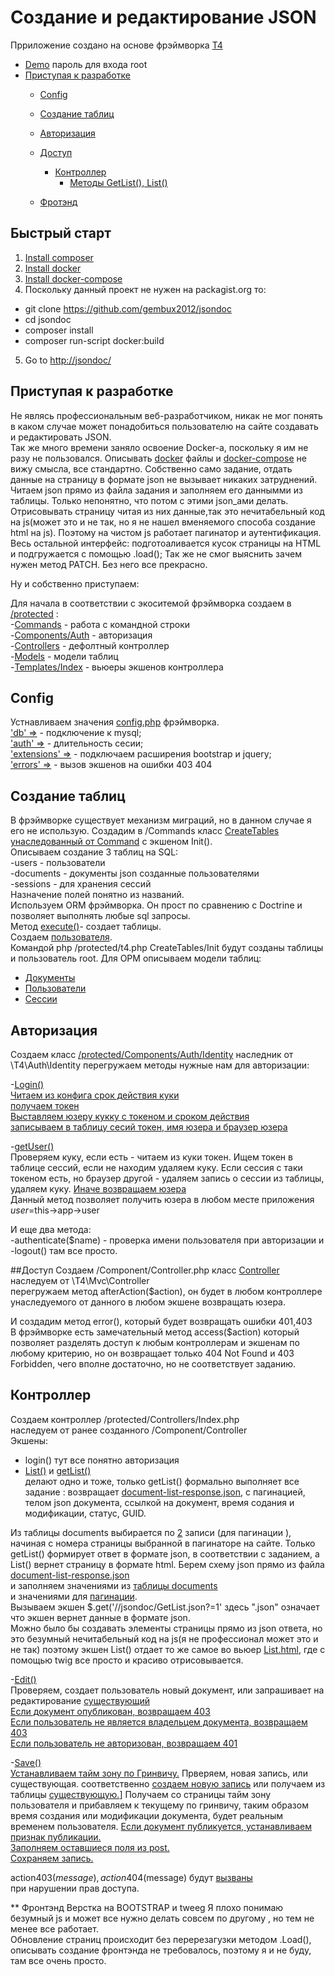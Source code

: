 # Создание и редактирование JSON

<!-- BADGES/ -->
Прриложение создано на основе фрэймворка 
[T4](https://github.com/pr-of-it/t4-app-mini) 

- [Demo](http://194437.simplecloud.ru./) пароль для входа root
- [Приступая к разработке](#Приступая-к-разработке)
  - [Config](#Config)
  - [Создание таблиц](#Создание-таблиц)
  - [Авторизация](#Авторизация)
  - [Доступ](#Доступ)
    - [Контроллер](#Контроллер)
      - [Методы GetList(), List()](#методы-GetList(),-List())
  
  - [Фротэнд](#Фронтэнд)     
      

## Быстрый старт
1. [Install composer](https://getcomposer.org)
2. [Install docker](https://docs.docker.com/install/)
3. [Install docker-compose](https://docs.docker.com/compose/install/)
4. Поскольку данный проект не нужен на packagist.org то:
  - git clone https://github.com/gembux2012/jsondoc
  - cd jsondoc
  - composer install  
  - composer run-script docker:build
   
5. Go to [http://jsondoc/](http://jsondoc/)

## Приступая к разработке
 Не являсь профессиональным веб-разработчиком, никак не мог понять в каком случае
 может понадобиться пользователю на сайте создавать и редактировать
 JSON.  
 Так же много времени заняло освоение Docker-a, поскольку 
 я им не разу не пользовался.
 Описывать  [docker](https://github.com/gembux2012/jsondoc/tree/master/docker) файлы
 и  [docker-compose](https://github.com/gembux2012/jsondoc/blob/master/docker-compose.yml)
 не вижу смысла, все стандартно. 
   Собственно само задание, отдать  данные на страницу в формате json
   не вызывает никаких затруднений. Читаем json прямо из файла задания и
   заполняем его даннымми из таблицы. Только непонятно, что потом с этими 
   json_ами делать. Отрисовывать страницу читая из них данные,так это 
   нечитабельный код на js(может это и не так, но я не нашел вменяемого способа
   создание html на js).
   Поэтому на чистом js работает пагинатор и  аутентификация.  
   Весь остальной интерфейс: подготоаливается кусок страницы на HTML 
   и подгружается  с помощью .load();
Так же не смог выяснить зачем нужен метод PATCH.
Без него все прекрасно.

   
    
Ну и собственно приступаем: 
 
 Для начала в соответствии с экоситемой фрэймворка создаем в 
 [/protected](https://github.com/gembux2012/jsondoc/tree/master/protected) :  
  -[Commands](https://github.com/gembux2012/jsondoc/tree/master/protected/Commands) - работа с командной строки  
  -[Components/Auth](https://github.com/gembux2012/jsondoc/tree/master/protected/Components) - авторизация  
  -[Controllers](https://github.com/gembux2012/jsondoc/tree/master/protected/Controllers) - дефолтный контроллер  
  -[Models](https://github.com/gembux2012/jsondoc/tree/master/protected/Models) - модели таблиц  
  -[Templates/Index](https://github.com/gembux2012/jsondoc/tree/master/protected/Templates/Index) - вьюеры экшенов контроллера  
 
## Config
Устнавливаем значения [config.php](https://github.com/gembux2012/jsondoc/blob/master/protected/config.php) фрэймворка.  
[ 'db' =>](https://github.com/gembux2012/jsondoc/blob/master/protected/config.php) - подключение
к mysql;  
['auth' =>](https://github.com/gembux2012/jsondoc/blob/master/protected/config.php) - длительность сесии;   
 ['extensions' =>](https://github.com/gembux2012/jsondoc/blob/master/protected/config.php) - подключаем расширения 
 bootstrap и jquery;  
['errors' =>](https://github.com/gembux2012/jsondoc/blob/master/protected/config.php) - вызов экшенов на ошибки 403 404 



## Создание таблиц
 
 В фрэймворке существует механизм миграций, но в данном случае я его не использую.
 Создадим в /Commands класс [CreateTables унаследованный от Command](https://github.com/gembux2012/jsondoc/blob/master/protected/Commands/CreateTables.php#L10)
 c экшеном Init().  
 Описываем создание 3 таблиц на SQL:  
  -users - пользователи  
  -documents - документы json созданные пользователями  
  -sessions - для хранения сессий  
  Назначение полей понятно из названий.    
  Используем ORM фрэймворка. Он прост по сравнению с Doctrine 
  и позволяет выполнять любые sql запросы.  
  Метод [execute()](https://github.com/gembux2012/jsondoc/blob/master/protected/Commands/CreateTables.php#L37)- создает таблицы.  
  Создаем [пользователя](https://github.com/gembux2012/jsondoc/blob/master/protected/Commands/CreateTables.php#L41).  
  Командой php /protected/t4.php CreateTables/Init будут созданы таблицы и пользователь
  root.
  Для ОРМ описываем модели таблиц:
  - [Документы](https://github.com/gembux2012/jsondoc/blob/master/protected/Models/Document.php)
  - [Пользователи](https://github.com/gembux2012/jsondoc/blob/master/protected/Models/User.php)
  - [Сессии](https://github.com/gembux2012/jsondoc/blob/master/protected/Models/UserSession.php)
  
## Авторизация

Создаем класс [/protected/Components/Auth/Identity](https://github.com/gembux2012/jsondoc/blob/master/protected/Components/Auth/Identity.php#L12) наследник
от \T4\Auth\Identity
перегружаем методы нужные нам для авторизации:
  
 -[Login()](https://github.com/gembux2012/jsondoc/blob/master/protected/Components/Auth/Identity.php#L60)    
[Читаем из конфига срок действия куки](https://github.com/gembux2012/jsondoc/blob/master/protected/Components/Auth/Identity.php#L82)  
[получаем токен](https://github.com/gembux2012/jsondoc/blob/master/protected/Components/Auth/Identity.php#L83)  
[Выставляем юзеру кукку с токеном и сроком действия](https://github.com/gembux2012/jsondoc/blob/master/protected/Components/Auth/Identity.php#L82)  
[записываем в таблицу сесий токен, имя юзера и браузер юзера](https://github.com/gembux2012/jsondoc/blob/master/protected/Components/Auth/Identity.php#L70)  

-[getUser()]()  
Проверяем куку, если есть - читаем из куки токен. Ищем токен в таблице сессий, если
не находим удаляем куку. Если сессия с таки токеном есть, но браузер другой - 
удаляем запись о сессии из таблицы, удаляем куку.
[Иначе возвращаем юзера](https://github.com/gembux2012/jsondoc/blob/master/protected/Components/Auth/Identity.php#L56)  
Данный метод позволяет получить юзера в любом месте приложения $user=$this->app->user
  
И еще два метода:  
  -authenticate($name) - проверка имени пользователя при авторизации  и
  -logout() там все просто.
  
##Доступ
Создаем /Component/Controller.php класс [Controller](https://github.com/gembux2012/jsondoc/blob/master/protected/Components/Controller.php#L8)
наследуем от \T4\Mvc\Controller  
перегружаем метод afterAction($action), он будет в любом контроллере 
унаследуемого от данного в любом экшене возвращать юзера.  

И создадим метод error(), который будет возвращать ошибки 401,403  
В фрэймворке есть замечательный метод access($action)
который позволяет разделять доступ к любым контроллерам и экшенам по любому критерию,
но он возвращает только 404 Not Found и 403 Forbidden, чего
вполне достаточно, но не соответствует заданию.

## Контроллер

Создаем контроллер /protected/Controllers/Index.php  
наследуем от ранее созданного /Component/Controller  
Экшены:  
  - login() тут все понятно авторизация  
  - [List()](https://github.com/gembux2012/jsondoc/blob/master/protected/Controllers/Index.php#L24) и [getList()](https://github.com/gembux2012/jsondoc/blob/master/protected/Controllers/Index.php#L35)  
  делают одно и тоже, только getList() формально выполняет все задание
  : возвращает [document-list-response.json](https://github.com/gembux2012/jsondoc/blob/master/public/jsondoc/document-list-response.json),
  с пагинацией, телом json документа, ссылкой на документ, время содания
  и модификации, статус, GUID.   
   
   
   Из таблицы documents выбирается
   по [2](https://github.com/gembux2012/jsondoc/blob/master/protected/Controllers/Index.php#L17) записи (для пагинации ), начиная с номера страницы выбранной в пагинаторе
   на сайте. Только getList() формирует ответ в формате json, в соответствии с заданием, 
   a List() вернет страницу в формате html. 
   Берем схему json прямо из файла [document-list-response.json](https://github.com/gembux2012/jsondoc/blob/master/protected/Controllers/Index.php#L43)  
   и заполняем значениями из [таблицы documents](https://github.com/gembux2012/jsondoc/blob/master/protected/Controllers/Index.php#L43)  
   и значениями для [пагинации](https://github.com/gembux2012/jsondoc/blob/master/protected/Controllers/Index.php#L58).  
   Вызываем экшен   $.get('//jsondoc/GetList.json?=1' здесь ".json" 
   означает что экшен вернет данные в формате json.  
   Можно было бы создавать элементы страницы прямо из json ответа, но
   это безумный нечитабельный код на js(я не профессионал может это и не так)
   поэтому экшен List() отдает то же самое во вьюер
   [List.html](https://github.com/gembux2012/jsondoc/blob/master/protected/Templates/Index/List.html#L9), где  с помощью
   twig все просто и красиво отрисовывается. 
   
   -[Edit()](https://github.com/gembux2012/jsondoc/blob/master/protected/Controllers/Index.php#L81)  
   Проверяем, создает пользователь новый документ, или запрашивает на редактирование
   [существующий](https://github.com/gembux2012/jsondoc/blob/master/protected/Controllers/Index.php#L85)  
   [Если документ опубликован, возвращаем 403](https://github.com/gembux2012/jsondoc/blob/master/protected/Controllers/Index.php#L90)  
   [Если пользователь не является владельцем документа, возвращаем 403](https://github.com/gembux2012/jsondoc/blob/master/protected/Controllers/Index.php#L89)  
   [Если пользователь не авторизован, возвращаем 401](https://github.com/gembux2012/jsondoc/blob/master/protected/Controllers/Index.php#L83  )  
   
   
   -[Save()](https://github.com/gembux2012/jsondoc/blob/master/protected/Controllers/Index.php#L109)  
   [Устанавливаем тайм зону по Гринвичу.](https://github.com/gembux2012/jsondoc/blob/master/protected/Controllers/Index.php#L111)
   Прверяем, новая запись, или существующая.
   соответственно [создаем новую запись](https://github.com/gembux2012/jsondoc/blob/master/protected/Controllers/Index.php#L116) или получаем из таблицы [существующую.](https://github.com/gembux2012/jsondoc/blob/master/protected/Controllers/Index.php#L113)]
   Получаем со страницы тайм зону пользователя и прибавляем к текущему по гринвичу,
   таким образом время создания или модификации документа, будет реальным временем пользователя.
   [Если документ публикуется, устанавливаем признак публикации.](https://github.com/gembux2012/jsondoc/blob/master/protected/Controllers/Index.php#L122)  
   [Заполняем оставшиеся поля из post.](https://github.com/gembux2012/jsondoc/blob/master/protected/Controllers/Index.php#L125)  
   [Сохраняем запись.](https://github.com/gembux2012/jsondoc/blob/master/protected/Controllers/Index.php#L127)
   
   action403($message),action404($message) будут [вызваны](https://github.com/gembux2012/jsondoc/blob/master/protected/Components/Controller.php#L23)  
    при нарушении прав доступа.
    
** Фронтэнд
Верстка на BOOTSTRAP и tweeg
Я плохо понимаю безумный js и может все нужно делать совсем по другому
, но тем не менее все работает.  
Обновление страниц происходит без перерезагузки методом .Load(),
описывать создание фронтэнда не требовалось, поэтому я и не буду, там все очень просто.


  

      
   
     
   
         

  


  


   
  


  
  
  